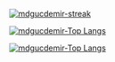 [![mdgucdemir-streak](https://github-readme-streak-stats.herokuapp.com?user=mdgucdemir&theme=tokyonight&date_format=j%20M%5B%20Y%5D&fire=DD2727)](https://git.io/streak-stats)

[![mdgucdemir-Top Langs](https://github-readme-stats-sigma-five.vercel.app/api?username=mdgucdemir&count_private=true&show_icons=true&theme=tokyonight&hide=stars)](https://github.com/anuraghazra/github-readme-stats)

[![mdgucdemir-Top Langs](https://github-readme-stats-sigma-five.vercel.app/api/top-langs/?username=mdgucdemir&layout=compact&theme=tokyonight)](https://github.com/anuraghazra/github-readme-stats)



<!--
### Hi there 👋


**mdgucdemir/mdgucdemir** is a ✨ _special_ ✨ repository because its `README.md` (this file) appears on your GitHub profile.

Here are some ideas to get you started:

- 🔭 I’m currently working on ...
- 🌱 I’m currently learning ...
- 👯 I’m looking to collaborate on ...
- 🤔 I’m looking for help with ...
- 💬 Ask me about ...
- 📫 How to reach me: ...
- 😄 Pronouns: ...
- ⚡ Fun fact: ...
-->
